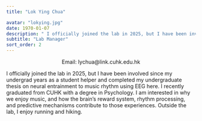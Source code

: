 ```yaml
---
title: "Lok Ying Chua"

avatar: "lokying.jpg"
date: 1970-01-07
description: " I officially joined the lab in 2025, but I have been involved since my undergrad years..."
subtitle: "Lab Manager"
sort_order: 2
---
```

<p align="center">
    Email: lychua@link.cuhk.edu.hk
</p>

 I officially joined the lab in 2025, but I have been involved since my undergrad years as a student helper and completed my undergraduate thesis on neural entrainment to music rhythm using EEG here. I recently graduated from CUHK with a degree in Psychology. I am interested in why we enjoy music, and how the brain’s reward system, rhythm processing, and predictive mechanisms contribute to those experiences. Outside the lab, I enjoy running and hiking.
